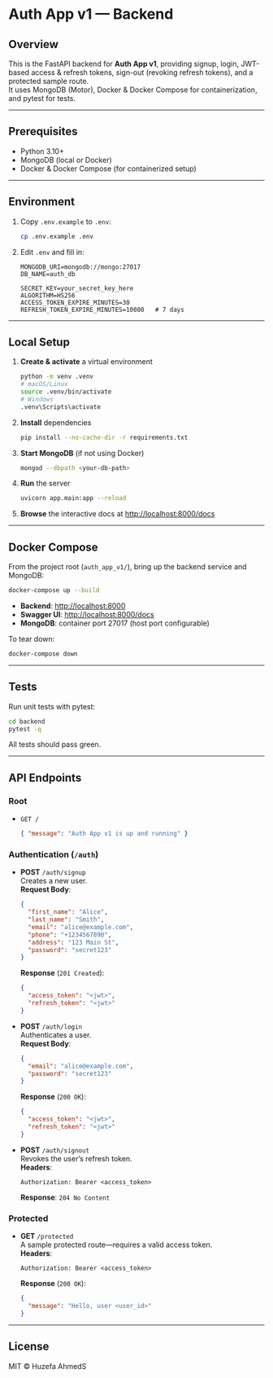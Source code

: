 # Auth App v1 — Backend

## Overview

This is the FastAPI backend for **Auth App v1**, providing signup, login, JWT-based access & refresh tokens, sign-out (revoking refresh tokens), and a protected sample route.\
It uses MongoDB (Motor), Docker & Docker Compose for containerization, and pytest for tests.

---

## Prerequisites

- Python 3.10+
- MongoDB (local or Docker)
- Docker & Docker Compose (for containerized setup)

---

## Environment

1. Copy `.env.example` to `.env`:
   ```bash
   cp .env.example .env
   ```
2. Edit `.env` and fill in:
   ```dotenv
   MONGODB_URI=mongodb://mongo:27017
   DB_NAME=auth_db

   SECRET_KEY=your_secret_key_here
   ALGORITHM=HS256
   ACCESS_TOKEN_EXPIRE_MINUTES=30
   REFRESH_TOKEN_EXPIRE_MINUTES=10080   # 7 days
   ```

---

## Local Setup

1. **Create & activate** a virtual environment

   ```bash
   python -m venv .venv
   # macOS/Linux
   source .venv/bin/activate
   # Windows
   .venv\Scripts\activate
   ```

2. **Install** dependencies

   ```bash
   pip install --no-cache-dir -r requirements.txt
   ```

3. **Start MongoDB** (if not using Docker)

   ```bash
   mongod --dbpath <your-db-path>
   ```

4. **Run** the server

   ```bash
   uvicorn app.main:app --reload
   ```

5. **Browse** the interactive docs at [http://localhost:8000/docs](http://localhost:8000/docs)

---

## Docker Compose

From the project root (`auth_app_v1/`), bring up the backend service and MongoDB:

```bash
docker-compose up --build
```

- **Backend**: [http://localhost:8000](http://localhost:8000)
- **Swagger UI**: [http://localhost:8000/docs](http://localhost:8000/docs)
- **MongoDB**: container port 27017 (host port configurable)

To tear down:

```bash
docker-compose down
```

---

## Tests

Run unit tests with pytest:

```bash
cd backend
pytest -q
```

All tests should pass green.

---

## API Endpoints

### Root

- `GET /`
  ```json
  { "message": "Auth App v1 is up and running" }
  ```

### Authentication (`/auth`)

- **POST** `/auth/signup`\
  Creates a new user.\
  **Request Body**:

  ```json
  {
    "first_name": "Alice",
    "last_name": "Smith",
    "email": "alice@example.com",
    "phone": "+1234567890",
    "address": "123 Main St",
    "password": "secret123"
  }
  ```

  **Response** (`201 Created`):

  ```json
  {
    "access_token": "<jwt>",
    "refresh_token": "<jwt>"
  }
  ```

- **POST** `/auth/login`\
  Authenticates a user.\
  **Request Body**:

  ```json
  {
    "email": "alice@example.com",
    "password": "secret123"
  }
  ```

  **Response** (`200 OK`):

  ```json
  {
    "access_token": "<jwt>",
    "refresh_token": "<jwt>"
  }
  ```

- **POST** `/auth/signout`\
  Revokes the user’s refresh token.\
  **Headers**:

  ```
  Authorization: Bearer <access_token>
  ```

  **Response**: `204 No Content`

### Protected

- **GET** `/protected`\
  A sample protected route—requires a valid access token.\
  **Headers**:
  ```
  Authorization: Bearer <access_token>
  ```
  **Response** (`200 OK`):
  ```json
  {
    "message": "Hello, user <user_id>"
  }
  ```

---

## License

MIT © Huzefa AhmedS

